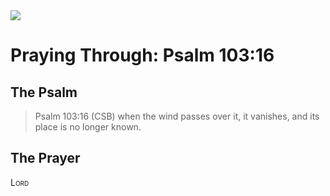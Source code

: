<img class="intro-right" src="/images/art-paris-psalter.jpg">

# Praying Through: Psalm 103:16

## The Psalm

>Psalm 103:16 (CSB)   when the wind passes over it, it vanishes, and its place is no longer known. 

## The Prayer

<div style="font-variant: small-caps;">
Lord
</div>
